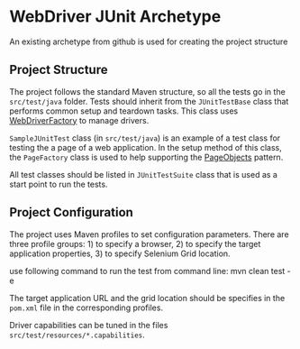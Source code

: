WebDriver JUnit Archetype
==========================

An existing archetype from github is used for creating the project structure

Project Structure
-----------------------------------

The project follows the standard Maven structure, so all the tests go in the `src/test/java` folder. Tests should inherit from the `JUnitTestBase` class that performs common setup and teardown tasks. This class uses [WebDriverFactory](https://github.com/barancev/webdriver-factory) to manage drivers.

`SampleJUnitTest` class (in `src/test/java`) is an example of a test class for testing the a page of a web application. In the setup method of this class, the `PageFactory` class is used
 to help supporting the [PageObjects](https://github.com/SeleniumHQ/selenium/wiki/PageObjects) pattern.

All test classes should be listed in `JUnitTestSuite` class that is used as a start point to run the tests.

Project Configuration
-----------------------------------

The project uses Maven profiles to set configuration parameters. There are three profile groups: 1) to specify a browser, 2) to specify the target application properties, 3) to specify Selenium Grid location.

use following command to run the test from command line:
mvn clean test -e

The target application URL and the grid location should be specifies in the `pom.xml` file in the corresponding profiles.

Driver capabilities can be tuned in the files `src/test/resources/*.capabilities`.

